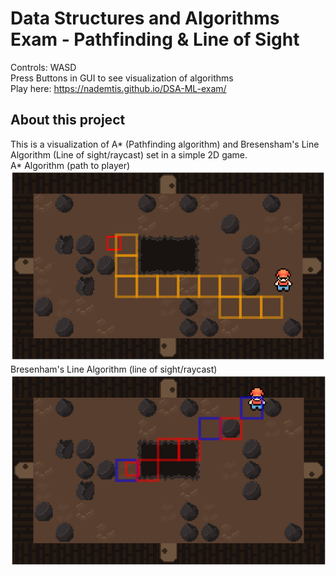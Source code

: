 
# Data Structures and Algorithms Exam - Pathfinding & Line of Sight

Controls: WASD  
Press Buttons in GUI to see visualization of algorithms  
Play here: https://nademtis.github.io/DSA-ML-exam/  

## About this project
This is a visualization of A* (Pathfinding algorithm) and Bresensham's Line Algorithm (Line of sight/raycast) set in a simple 2D game.  
A\* Algorithm (path to player)  
![Screenshot 1](images/AstarScreenShot.png)  
Bresenham's Line Algorithm (line of sight/raycast)  
![Screenshot 1](images/BLAScreenShot.png)  
